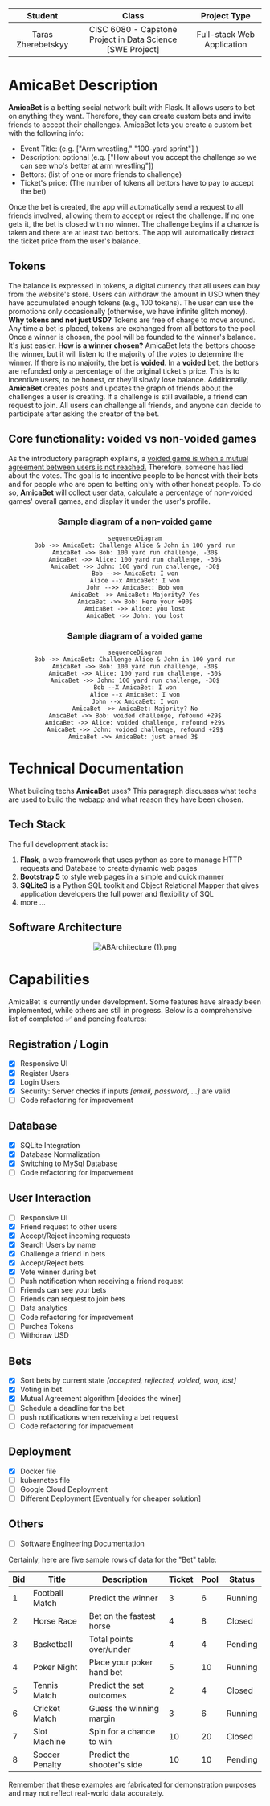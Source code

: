 <center>

|Student|Class|Project Type|
|:---:|:-:|:---:|
|Taras Zherebetskyy|CISC 6080 - Capstone Project in Data Science [SWE Project]|Full-stack Web Application|

</center>

# AmicaBet Description
**AmicaBet** is a betting social network built with Flask. It allows users to bet on anything they want. Therefore, they can create custom bets and invite friends to accept their challenges. AmicaBet lets you create a custom bet with the following info:
- Event Title: (e.g. ["Arm wrestling," "100-yard sprint"] )
- Description: optional (e.g. ["How about you accept the challenge so we can see who's better at arm wrestling"])
- Bettors: (list of one or more friends to challenge)
- Ticket's price: (The number of tokens all bettors have to pay to accept the bet)

Once the bet is created, the app will automatically send a request to all friends involved, allowing them to accept or reject the challenge. If no one gets it, the bet is closed with no winner. The challenge begins if a chance is taken and there are at least two bettors. The app will automatically detract the ticket price from the user's balance.
## Tokens
The balance is expressed in tokens, a digital currency that all users can buy from the website's store. Users can withdraw the amount in USD when they have accumulated enough tokens (e.g., 100 tokens). The user can use the promotions only occasionally (otherwise, we have infinite glitch money).
**Why tokens and not just USD?** Tokens are free of charge to move around. Any time a bet is placed, tokens are exchanged from all bettors to the pool. Once a winner is chosen, the pool will be founded to the winner's balance. It's just easier.
**How is a winner chosen?** AmicaBet lets the bettors choose the winner, but it will listen to the majority of the votes to determine the winner. If there is no majority, the bet is **voided**. In a **voided** bet, the bettors are refunded only a percentage of the original ticket's price. This is to incentive users, to be honest, or they'll slowly lose balance.
Additionally, **AmicaBet** creates posts and updates the graph of friends about the challenges a user is creating. If a challenge is still available, a friend can request to join. All users can challenge all friends, and anyone can decide to participate after asking the creator of the bet.

## Core functionality: voided vs non-voided games

As the introductory paragraph explains, a <u>voided game is when a mutual agreement between users is not reached.</u> Therefore, someone has lied about the votes. The goal is to incentive people to be honest with their bets and for people who are open to betting only with other honest people. To do so, **AmicaBet** will collect user data, calculate a percentage of non-voided games' overall games, and display it under the user's profile.
<center>

### Sample diagram of a non-voided game

```mermaid
sequenceDiagram
Bob ->> AmicaBet: Challenge Alice & John in 100 yard run
AmicaBet ->> Bob: 100 yard run challenge, -30$
AmicaBet ->> Alice: 100 yard run challenge, -30$
AmicaBet ->> John: 100 yard run challenge, -30$
Bob -->> AmicaBet: I won
Alice --x AmicaBet: I won
John -->> AmicaBet: Bob won
AmicaBet ->> AmicaBet: Majority? Yes
AmicaBet ->> Bob: Here your +90$
AmicaBet ->> Alice: you lost
AmicaBet ->> John: you lost
```
### Sample diagram of a voided game
```mermaid
sequenceDiagram
Bob ->> AmicaBet: Challenge Alice & John in 100 yard run
AmicaBet ->> Bob: 100 yard run challenge, -30$
AmicaBet ->> Alice: 100 yard run challenge, -30$
AmicaBet ->> John: 100 yard run challenge, -30$
Bob --X AmicaBet: I won
Alice --x AmicaBet: I won
John --x AmicaBet: I won
AmicaBet ->> AmicaBet: Majority? No
AmicaBet ->> Bob: voided challenge, refound +29$
AmicaBet ->> Alice: voided challenge, refound +29$
AmicaBet ->> John: voided challenge, refound +29$
AmicaBet ->> AmicaBet: just erned 3$ 
```
</center>

# Technical Documentation
What building techs **AmicaBet** uses? This paragraph discusses what techs are used to build the webapp and what reason they have been chosen. 
## Tech Stack
The full development stack is:

 1. **Flask**, a web framework that uses python as core to manage HTTP requests and Database to create dynamic web pages
 2. **Bootstrap 5** to style web pages in a simple and quick manner
 3. **SQLite3** is a Python SQL toolkit and Object Relational Mapper that gives application developers the full power and flexibility of SQL
 4.  more ...

## Software Architecture
<center>

![ABArchitecture (1).png](../_resources/ABArchitecture%20%281%29.png)

</center>

# Capabilities
AmicaBet is currently under development. Some features have already been implemented, while others are still in progress. Below is a comprehensive list of completed ✅ and pending features:
## Registration / Login
- [x] Responsive UI
- [x] Register Users
- [x] Login Users
- [x] Security: Server checks if inputs *[email, password, ...]* are valid
- [ ] Code refactoring for improvement

## Database
- [x] SQLite Integration
- [x] Database Normalization
- [x] Switching to MySql Database 
- [ ] Code refactoring for improvement

## User Interaction
- [ ] Responsive UI
- [x] Friend request to other users
- [x] Accept/Reject incoming requests
- [x] Search Users by name
- [x] Challenge a friend in bets
- [x] Accept/Reject bets
- [x] Vote winner during bet
- [ ] Push notification when receiving a friend request
- [ ] Friends can see your bets
- [ ] Friends can request to join bets
- [ ] Data analytics 
- [ ] Code refactoring for improvement
- [ ] Purches Tokens
- [ ] Withdraw USD

## Bets
- [x] Sort bets by current state *[accepted, rejiected, voided, won, lost]*
- [x] Voting in bet
- [x] Mutual Agreement algorithm [decides the winer]
- [ ] Schedule a deadline for the bet
- [ ] push notifications when receiving a bet request
- [ ] Code refactoring for improvement

## Deployment
- [x] Docker file 
- [ ] kubernetes file
- [ ] Google Cloud Deployment
- [ ] Different Deployment [Eventually for cheaper solution]

## Others
- [ ] Software Engineering Documentation

Certainly, here are five sample rows of data for the "Bet" table:

| Bid  | Title          | Description                | Ticket | Pool    | Status    |
|------|----------------|----------------------------|--------|---------|-----------|
| 1    | Football Match | Predict the winner         | 3 | 6  | Running      |
| 2    | Horse Race     | Bet on the fastest horse   | 4 | 8   | Closed    |
| 3    | Basketball     | Total points over/under     | 4 | 4  | Pending   |
| 4    | Poker Night    | Place your poker hand bet  | 5 | 10  | Running      |
| 5    | Tennis Match   | Predict the set outcomes   | 2 | 4   | Closed    |
| 6    | Cricket Match   | Guess the winning margin     | 3 | 6   | Running      |
| 7    | Slot Machine    | Spin for a chance to win     | 10 | 20   | Closed    |
| 8    | Soccer Penalty  | Predict the shooter's side   | 10 | 10    | Pending   |

Remember that these examples are fabricated for demonstration purposes and may not reflect real-world data accurately.